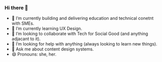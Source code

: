 ### Hi there 👋

<!--
**loribring/loribring** is a ✨ _special_ ✨ repository because its `README.md` (this file) appears on your GitHub profile.-->


- 🔭 I’m currently building and delivering education and technical conetnt with SMEs. 
- :shell: I’m currently learning UX Design.
- :mushroom: I’m looking to collaborate with Tech for Social Good (and anything adjacant to it). 
- 🤔 I’m looking for help with anything (always looking to learn new things).
- 💬 Ask me about content design systems.
- 😄 Pronouns: she, her.


